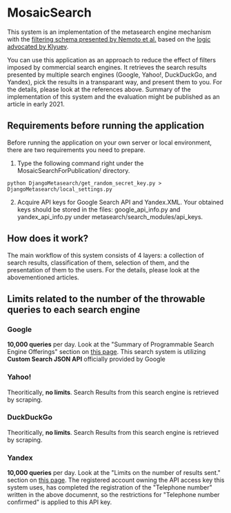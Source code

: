 # MosaicSearch

This system is an implementation of the metasearch engine mechanism with the [filtering schema presented by Nemoto et al.](http://www.thinkmind.org/index.php?view=article&articleid=icds_2020_3_30_10023) based on the [logic advocated by Klyuev](https://ieeexplore.ieee.org/abstract/document/8701334?casa_token=HAg6hTmd4pAAAAAA:INfqoDS-R4hApVCSaCm1Pcp89YyMM5x3JM5iVUTxgVkGzQU8ZP0W1SQe_hIJuhTXtby0EDoaeEo9).

You can use this application as an approach to reduce the effect of filters imposed by commercial search engines.
It retrieves the search results presented by multiple search engines (Google, Yahoo!, DuckDuckGo, and Yandex), pick the results in a transparant way, and present them to you. 
For the details, please look at the references above.
Summary of the implementation of this system and the evaluation might be published as an article in early 2021.

## Requirements before running the application
  Before running the application on your own server or local environment, there are two requirements you need to prepare.
  1. Type the following command right under the MosaicSearchForPublication/ directory.
  ~~~
  python DjangoMetasearch/get_random_secret_key.py > DjangoMetasearch/local_settings.py
  ~~~

  2. Acquire API keys for Google Search API and Yandex.XML. Your obtained keys should be stored in the files: google_api_info.py and yandex_api_info.py under metasearch/search_modules/api_keys.

## How does it work?
  The main workflow of this system consists of 4 layers: a collection of search results, classification of them, selection of them, and the presentation of them to the users.
  For the details, please look at the abovementioned articles.
  

## Limits related to the number of the throwable queries to each search engine
### Google
  **10,000 queries** per day. Look at the "Summary of Programmable Search Engine Offerings" section on [this page](https://developers.google.com/custom-search/docs/overview).
  This search system is utilizing **Custom Search JSON API** officially provided by Google

### Yahoo!
  Theoritically, **no limits**. Search Results from this search engine is retrieved by scraping.

### DuckDuckGo
  Theoritically, **no limits**. Search Results from this search engine is retrieved by scraping.

### Yandex
  **10,000 queries** per day. Look at the "Limits on the number of results sent." section on [this page](https://yandex.com/dev/xml/doc/dg/concepts/restrictions.html/). 
  The registered account owning the API access key this system uses, has completed the registration of the "Telephone number" written in the above documennt, so the restrictions for "Telephone number confirmed" is applied to this API key.

